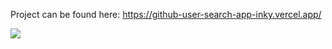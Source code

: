 Project can be found here: https://github-user-search-app-inky.vercel.app/

<img src="https://bit.ly/3LHplvv"/>
